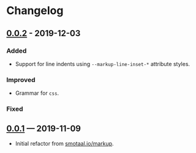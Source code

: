 ﻿# Changelog

<!--
All notable changes to the "experimental-theme" extension will be documented in this file.

Check [Keep a Changelog](http://keepachangelog.com/) for recommendations on how to structure this file.
 -->

## [0.0.2][] - 2019-12-03

### Added

- Support for line indents using `--markup-line-inset-*` attribute styles.

### Improved

- Grammar for `css`.

### Fixed

## [0.0.1][] — 2019-11-09

- Initial refactor from [smotaal.io/markup](https://smotaal.io/markup).

[unreleased]: ./README.md
[0.0.2]: https://www.npmjs.com/package/@smotaal.io/markup/v/0.0.2
[0.0.1]: https://www.npmjs.com/package/@smotaal.io/markup/v/0.0.1
